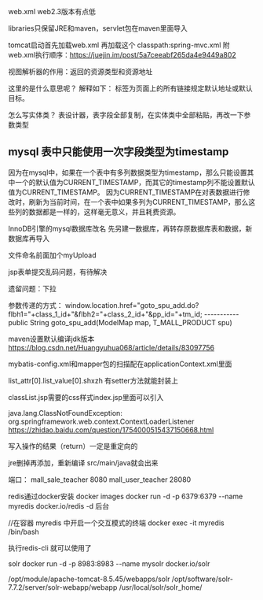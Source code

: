web.xml
web2.3版本有点低


libraries只保留JRE和maven，servlet包在maven里面导入


tomcat启动首先加载web.xml
再加载这个 <param-value>classpath:spring-mvc.xml</param-value>
附web.xml执行顺序：https://juejin.im/post/5a7ceeabf265da4e9449a802


视图解析器的作用：返回的资源类型和资源地址
<bean
	class="org.springframework.web.servlet.view.InternalResourceViewResolver">
	<property name="prefix" value="/WEB-INF/"></property>
	<property name="suffix" value=".jsp"></property>
</bean>


这里的<base href="<%=basePath%>">是什么意思呢？
解释如下： 标签为页面上的所有链接规定默认地址或默认目标。


怎么写实体类？
表设计器，表字段全部复制，在实体类中全部粘贴，再改一下参数类型


mysql 表中只能使用一次字段类型为timestamp
----------------
因为在mysql中，如果在一个表中有多列数据类型为timestamp，那么只能设置其中一个的默认值为CURRENT_TIMESTAMP，而其它的timestamp列不能设置默认值为CURRENT_TIMESTAMP。
因为CURRENT_TIMESTAMP在对表数据进行修改时，刷新为当前时间，在一个表中如果多列为CURRENT_TIMESTAMP，那么这些列的数据都是一样的，这样毫无意义，并且耗费资源。


InnoDB引擎的mysql数据库改名
先另建一数据库，再转存原数据库表和数据，新数据库再导入


文件命名前面加个myUpload


jsp表单提交乱码问题，有待解决


遗留问题：下拉



参数传递的方式：
	window.location.href="goto_spu_add.do?flbh1="+class_1_id+"&flbh2="+class_2_id+"&pp_id="+tm_id;
	-----------
	public String goto_spu_add(ModelMap map, T_MALL_PRODUCT spu)


maven设置默认编译jdk版本
https://blog.csdn.net/Huangyuhua068/article/details/83097756



mybatis-config.xml和mapper包的扫描配在applicationContext.xml里面


list_attr[0].list_value[0].shxzh
有setter方法就能封装上


classList.jsp需要的css样式index.jsp里面可以引入


java.lang.ClassNotFoundException:
org.springframework.web.context.ContextLoaderListener
https://zhidao.baidu.com/question/1754000515437150668.html


写入操作的结果（return）一定是重定向的


jre删掉再添加，重新编译
src/main/java就会出来


端口：
mall_sale_teacher 8080
mall_user_teacher 28080


redis通过docker安装
docker images
docker run -d -p 6379:6379 --name myredis docker.io/redis
-d 后台

//在容器 myredis 中开启一个交互模式的终端
docker exec -it myredis /bin/bash

执行redis-cli 就可以使用了


solr
docker run -d -p 8983:8983 --name mysolr docker.io/solr

/opt/module/apache-tomcat-8.5.45/webapps/solr
/opt/software/solr-7.7.2/server/solr-webapp/webapp
/usr/local/solr/solr_home/

